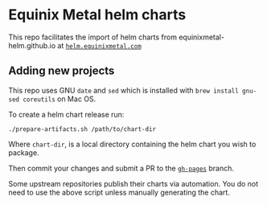 # Equinix Metal helm charts

This repo facilitates the import of helm charts from equinixmetal-helm.github.io at [`helm.equinixmetal.com`](https://github.com/equinixmetal-helm/charts/tree/gh-pages)

## Adding new projects

This repo uses GNU `date` and `sed` which is installed with `brew install gnu-sed coreutils` on Mac OS.

To create a helm chart release run:

```
./prepare-artifacts.sh /path/to/chart-dir
```

Where `chart-dir`, is a local directory containing the helm chart you wish to package.

Then commit your changes and submit a PR to the [`gh-pages`](https://github.com/equinixmetal-helm/charts/tree/gh-pages) branch.

Some upstream repositories publish their charts via automation. You do not need to use the above script unless manually generating the chart.

